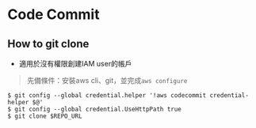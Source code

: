 # Code Commit

## How to git clone
-  適用於沒有權限創建IAM user的帳戶
> 先備條件：安裝aws cli、git，並完成```aws configure```
```
$ git config --global credential.helper '!aws codecommit credential-helper $@'
$ git config --global credential.UseHttpPath true
$ git clone $REPO_URL
```
